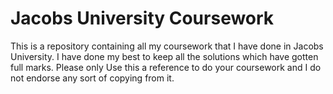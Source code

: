 # Jacobs University Coursework

This is a repository containing all my coursework that I have done in Jacobs University. I have done my best to keep all the solutions which have gotten full marks. Please only Use this a reference to do your coursework and I do not endorse any sort of copying from it.


